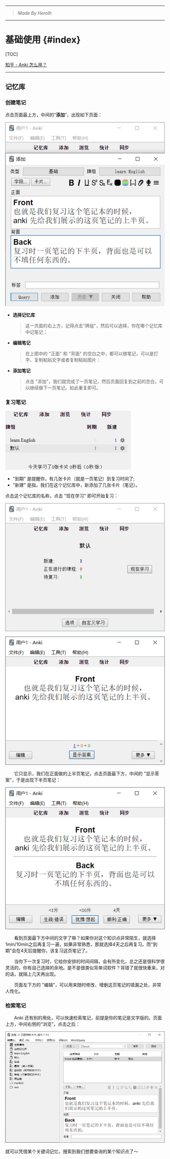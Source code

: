 ----------------------------------------------
> *Made By Herolh*
----------------------------------------------

# 基础使用 {#index}

[TOC]









[知乎 - Anki 怎么用？](https://www.zhihu.com/question/28335314/answer/428970652)

--------------------------------------------

## 记忆库

### 创建笔记

点击页面最上方，中间的“**添加**”，出现如下页面：

![image-20210311133057868](.assets/image-20210311133057868.png)

- **选择记忆库**

    > 这一页面的右上方，记得点击"牌组"，然后可以选择，你在哪个记忆库中记笔记；

- **编辑笔记**

    > 在上图中的 "正面" 和 "背面" 的空白之中，都可以做笔记，可以是打字、复制粘贴文字或者复制粘贴图片：

- **添加笔记**

    > 点击 "添加"，我们就完成了一页笔记，然后页面回复到之前的空白，可以继续做下一页笔记。如此重复即可。



### 复习笔记

![image-20210311133500233](.assets/image-20210311133500233.png)

- "到期" 是提醒你，有几张卡片（就是一页笔记）到复习时间了;
- "新建" 是指，我们在这个记忆库中，新添加了几张卡片（笔记）。

点击这个记忆库的名称，点击 "现在学习" 即可开始复习：

![image-20210311133430895](.assets/image-20210311133430895.png)

![image-20210311133749908](.assets/image-20210311133749908.png)

&emsp;&emsp;它只显示，我们在正面做的上半页笔记，点击页面最下方，中间的 "显示答案"，于是出现下半页笔记：

![image-20210311133904246](.assets/image-20210311133904246.png)

&emsp;&emsp;看到页面最下方中间的文字了嘛？如果你对这个知识点非常陌生，就选择1min/10min之后再复习一遍，如果非常熟悉，那就选择4天之后再复习。而"到期"会在4天后提醒你，该复习这页笔记了。

&emsp;&emsp;当你下一次复习时，它给你安排的时间间隔，会有所变化，总之还是很科学很灵活的，你有自己选择的余地。是不是很类似背单词软件？背错了就很快重来，对的话，就隔上几天再出现。

&emsp;&emsp;页面左下方的 "编辑"，可以用来随时修改、增删这页笔记的错漏之处，非常人性化。





### 检索笔记

&emsp;&emsp;Anki 还有别的用处，可以快速检索笔记，前提是你的笔记是文字版的。页面上方，中间右侧的“浏览”，点击之后：

![image-20210311174623024](.assets/image-20210311174623024.png)

就可以凭借某个关键词记忆，搜索到我们想要查询的某个知识点了～